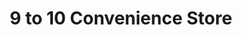 ---
title: "9 to 10 Convenience Store"
url: /islampur/9-to-10-convenience-store/
shop: Lebensmittel
---